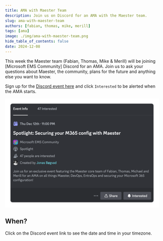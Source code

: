 ```yaml
---
title: AMA with Maester Team
description: Join us on Discord for an AMA with the Maester team.
slug: ama-with-maester-team
authors: [fabian, thomas, mike, merill]
tags: [ama]
image: ./img/ama-with-maester-team.png
hide_table_of_contents: false
date: 2024-12-08
---
```


This week the Maester team (Fabian, Thomas, Mike & Merill) will be joining [Microsoft EMS Community] Discord for an AMA. Join us to ask your questions about Maester, the community, plans for the future and anything else you want to know.

Sign up for the [Discord event here](https://discord.com/events/1125617152368594976/1226351860693205062) and click `Interested` to be alerted when the AMA starts.

![Maester - Microsoft Teams Alerts](./img/ama-with-maester-team.png)

<!-- truncate -->

## When?

Click on the Discord event link to see the date and time in your timezone.